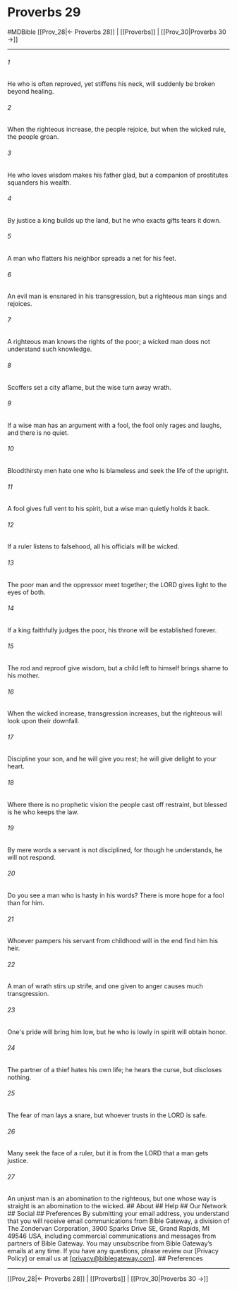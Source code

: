 # Proverbs 29
#MDBible
[[Prov_28|← Proverbs 28]] | [[Proverbs]] | [[Prov_30|Proverbs 30 →]]

***


###### 1 
He who is often reproved, yet stiffens his neck, will suddenly be broken beyond healing. 

###### 2 
When the righteous increase, the people rejoice, but when the wicked rule, the people groan. 

###### 3 
He who loves wisdom makes his father glad, but a companion of prostitutes squanders his wealth. 

###### 4 
By justice a king builds up the land, but he who exacts gifts tears it down. 

###### 5 
A man who flatters his neighbor spreads a net for his feet. 

###### 6 
An evil man is ensnared in his transgression, but a righteous man sings and rejoices. 

###### 7 
A righteous man knows the rights of the poor; a wicked man does not understand such knowledge. 

###### 8 
Scoffers set a city aflame, but the wise turn away wrath. 

###### 9 
If a wise man has an argument with a fool, the fool only rages and laughs, and there is no quiet. 

###### 10 
Bloodthirsty men hate one who is blameless and seek the life of the upright. 

###### 11 
A fool gives full vent to his spirit, but a wise man quietly holds it back. 

###### 12 
If a ruler listens to falsehood, all his officials will be wicked. 

###### 13 
The poor man and the oppressor meet together; the LORD gives light to the eyes of both. 

###### 14 
If a king faithfully judges the poor, his throne will be established forever. 

###### 15 
The rod and reproof give wisdom, but a child left to himself brings shame to his mother. 

###### 16 
When the wicked increase, transgression increases, but the righteous will look upon their downfall. 

###### 17 
Discipline your son, and he will give you rest; he will give delight to your heart. 

###### 18 
Where there is no prophetic vision the people cast off restraint, but blessed is he who keeps the law. 

###### 19 
By mere words a servant is not disciplined, for though he understands, he will not respond. 

###### 20 
Do you see a man who is hasty in his words? There is more hope for a fool than for him. 

###### 21 
Whoever pampers his servant from childhood will in the end find him his heir. 

###### 22 
A man of wrath stirs up strife, and one given to anger causes much transgression. 

###### 23 
One's pride will bring him low, but he who is lowly in spirit will obtain honor. 

###### 24 
The partner of a thief hates his own life; he hears the curse, but discloses nothing. 

###### 25 
The fear of man lays a snare, but whoever trusts in the LORD is safe. 

###### 26 
Many seek the face of a ruler, but it is from the LORD that a man gets justice. 

###### 27 
An unjust man is an abomination to the righteous, but one whose way is straight is an abomination to the wicked. ## About ## Help ## Our Network ## Social ## Preferences By submitting your email address, you understand that you will receive email communications from Bible Gateway, a division of The Zondervan Corporation, 3900 Sparks Drive SE, Grand Rapids, MI 49546 USA, including commercial communications and messages from partners of Bible Gateway. You may unsubscribe from Bible Gateway&rsquo;s emails at any time. If you have any questions, please review our [Privacy Policy] or email us at [privacy@biblegateway.com]. ## Preferences

***

[[Prov_28|← Proverbs 28]] | [[Proverbs]] | [[Prov_30|Proverbs 30 →]]
